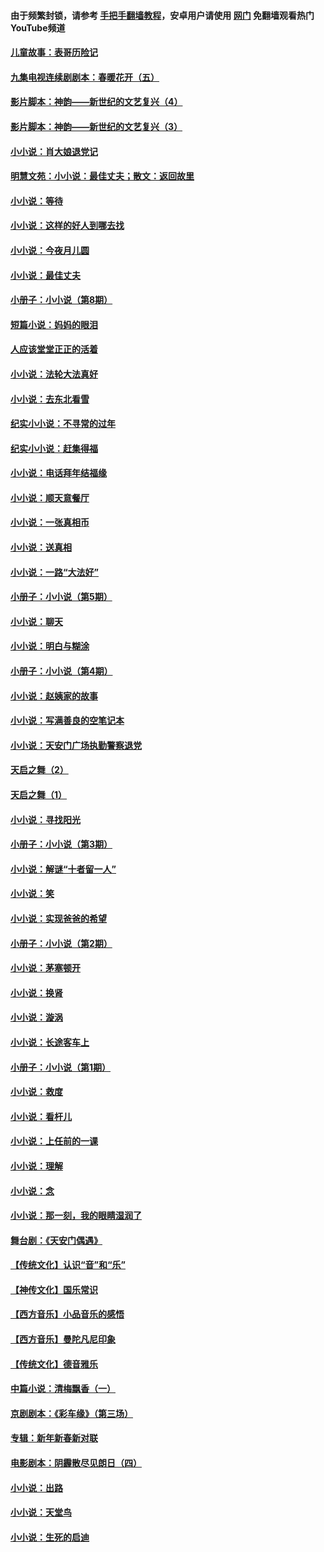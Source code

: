 #### 由于频繁封锁，请参考 [手把手翻墙教程](https://github.com/gfw-breaker/guides/wiki/)，安卓用户请使用 [网门](https://github.com/gfw-breaker/nogfw/blob/master/dl.md?t=06270201) 免翻墙观看热门YouTube频道 

#### [儿童故事：表哥历险记](../pages/328/383535.md?t=06270201) 

#### [九集电视连续剧剧本：春暖花开（五）](../pages/328/275919.md?t=06270201) 

#### [影片脚本：神韵——新世纪的文艺复兴（4）](../pages/328/266089.md?t=06270201) 

#### [影片脚本：神韵——新世纪的文艺复兴（3）](../pages/328/266087.md?t=06270201) 

#### [小小说：肖大娘退党记](../pages/328/239807.md?t=06270201) 

#### [明慧文苑：小小说：最佳丈夫；散文：返回故里](../pages/328/3439.md?t=06270201) 

#### [小小说：等待](../pages/328/223927.md?t=06270201) 

#### [小小说：这样的好人到哪去找](../pages/328/209396.md?t=06270201) 

#### [小小说：今夜月儿圆](../pages/328/193588.md?t=06270201) 

#### [小小说：最佳丈夫](../pages/328/190938.md?t=06270201) 

#### [小册子：小小说（第8期）](../pages/328/188202.md?t=06270201) 

#### [短篇小说：妈妈的眼泪](../pages/328/187712.md?t=06270201) 

#### [人应该堂堂正正的活着](../pages/328/182430.md?t=06270201) 

#### [小小说：法轮大法真好](../pages/328/174669.md?t=06270201) 

#### [小小说：去东北看雪](../pages/328/173882.md?t=06270201) 

#### [纪实小小说：不寻常的过年](../pages/328/173187.md?t=06270201) 

#### [纪实小小说：赶集得福](../pages/328/172652.md?t=06270201) 

#### [小小说：电话拜年结福缘](../pages/328/172533.md?t=06270201) 

#### [小小说：顺天意餐厅](../pages/328/170182.md?t=06270201) 

#### [小小说：一张真相币](../pages/328/169410.md?t=06270201) 

#### [小小说：送真相](../pages/328/166713.md?t=06270201) 

#### [小小说：一路“大法好”](../pages/328/162016.md?t=06270201) 

#### [小册子：小小说（第5期）](../pages/328/161131.md?t=06270201) 

#### [小小说：聊天](../pages/328/159640.md?t=06270201) 

#### [小小说：明白与糊涂](../pages/328/158101.md?t=06270201) 

#### [小册子：小小说（第4期）](../pages/328/158006.md?t=06270201) 

#### [小小说：赵姨家的故事](../pages/328/157843.md?t=06270201) 

#### [小小说：写满善良的空笔记本](../pages/328/157382.md?t=06270201) 

#### [小小说：天安门广场执勤警察退党](../pages/328/156982.md?t=06270201) 

#### [天启之舞（2）](../pages/328/153440.md?t=06270201) 

#### [天启之舞（1）](../pages/328/153439.md?t=06270201) 

#### [小小说：寻找阳光](../pages/328/153065.md?t=06270201) 

#### [小册子：小小说（第3期）](../pages/328/151715.md?t=06270201) 

#### [小小说：解谜“十者留一人”](../pages/328/148967.md?t=06270201) 

#### [小小说：笑](../pages/328/148905.md?t=06270201) 

#### [小小说：实现爸爸的希望](../pages/328/148096.md?t=06270201) 

#### [小册子：小小说（第2期）](../pages/328/147214.md?t=06270201) 

#### [小小说：茅塞顿开](../pages/328/147030.md?t=06270201) 

#### [小小说：换肾](../pages/328/146770.md?t=06270201) 

#### [小小说：漩涡](../pages/328/146683.md?t=06270201) 

#### [小小说：长途客车上](../pages/328/145076.md?t=06270201) 

#### [小册子：小小说（第1期）](../pages/328/143963.md?t=06270201) 

#### [小小说：救度](../pages/328/143927.md?t=06270201) 

#### [小小说：看杆儿](../pages/328/142137.md?t=06270201) 

#### [小小说：上任前的一课](../pages/328/140808.md?t=06270201) 

#### [小小说：理解](../pages/328/140476.md?t=06270201) 

#### [小小说：念](../pages/328/139513.md?t=06270201) 

#### [小小说：那一刻，我的眼睛湿润了](../pages/328/138476.md?t=06270201) 

#### [舞台剧：《天安门偶遇》](../pages/328/117155.md?t=06270201) 

#### [【传统文化】认识“音”和“乐”](../pages/328/108667.md?t=06270201) 

#### [【神传文化】国乐常识](../pages/328/104225.md?t=06270201) 

#### [【西方音乐】小品音乐的感悟](../pages/328/102924.md?t=06270201) 

#### [【西方音乐】曼陀凡尼印象](../pages/328/102922.md?t=06270201) 

#### [【传统文化】德音雅乐](../pages/328/102923.md?t=06270201) 

#### [中篇小说：清梅飘香（一）](../pages/328/101058.md?t=06270201) 

#### [京剧剧本：《彩车缘》（第三场）](../pages/328/96434.md?t=06270201) 

#### [专辑：新年新春新对联](../pages/328/94991.md?t=06270201) 

#### [电影剧本：阴霾散尽见朗日（四）](../pages/328/87081.md?t=06270201) 

#### [小小说：出路](../pages/328/84848.md?t=06270201) 

#### [小小说：天堂鸟](../pages/328/83084.md?t=06270201) 

#### [小小说：生死的启迪](../pages/328/70977.md?t=06270201) 

